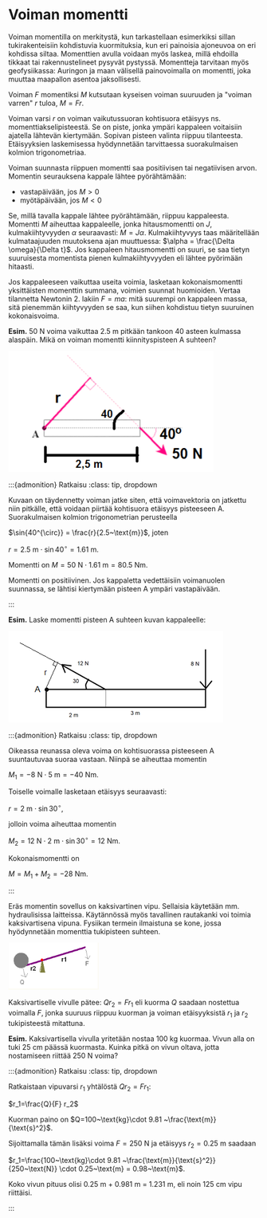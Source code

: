 # Voiman momentti

Voiman momentilla on merkitystä, kun tarkastellaan esimerkiksi sillan tukirakenteisiin kohdistuvia kuormituksia, kun eri painoisia ajoneuvoa on eri kohdissa siltaa. Momenttien avulla voidaan myös laskea, millä ehdoilla tikkaat tai rakennustelineet pysyvät pystyssä. Momentteja tarvitaan myös geofysiikassa: Auringon ja maan välisellä painovoimalla on momentti, joka muuttaa maapallon asentoa jaksollisesti.

Voiman $F$ momentiksi $M$ kutsutaan kyseisen voiman suuruuden ja "voiman varren" $r$ tuloa, $M=Fr$.

Voiman varsi $r$ on voiman vaikutussuoran kohtisuora etäisyys ns. momenttiakselipisteestä. Se on piste, jonka ympäri kappaleen voitaisiin ajatella lähtevän kiertymään. Sopivan pisteen valinta riippuu tilanteesta. Etäisyyksien laskemisessa hyödynnetään tarvittaessa suorakulmaisen kolmion trigonometriaa.

Voiman suunnasta riippuen momentti saa positiivisen tai negatiivisen arvon. Momentin seurauksena kappale lähtee pyörähtämään:
- vastapäivään, jos $M > 0$ 
- myötäpäivään, jos $M < 0$

Se, millä tavalla kappale lähtee pyörähtämään, riippuu kappaleesta. Momentti $M$ aiheuttaa kappaleelle, jonka hitausmomentti on $J$, kulmakiihtyvyyden $\alpha$ seuraavasti: $M=J\alpha$. Kulmakiihtyvyys taas määritellään kulmataajuuden muutoksena ajan muuttuessa: $\alpha = \frac{\Delta \omega}{\Delta t}$. Jos kappaleen hitausmomentti on suuri, se saa tietyn suuruisesta momentista pienen kulmakiihtyvyyden eli lähtee pyörimään hitaasti.

Jos kappaleeseen vaikuttaa useita voimia, lasketaan kokonaismomentti yksittäisten momenttin summana, voimien suunnat huomioiden. Vertaa tilannetta Newtonin 2. lakiin $F=ma$: mitä suurempi on kappaleen massa, sitä pienemmän kiihtyvyyden se saa, kun siihen kohdistuu tietyn suuruinen kokonaisvoima. 

**Esim.** 50 N voima vaikuttaa 2.5 m pitkään tankoon 40 asteen kulmassa alaspäin. Mikä on voiman momentti kiinnityspisteen A suhteen?
 
![Momentti, esim. 1](momentti1.png "Momentti, esim. 1")


:::{admonition} Ratkaisu
:class: tip, dropdown

Kuvaan on täydennetty voiman jatke siten, että voimavektoria on jatkettu niin pitkälle, että voidaan piirtää kohtisuora etäisyys pisteeseen A. Suorakulmaisen kolmion trigonometrian perusteella

$\sin{40^{\circ}} = \frac{r}{2.5~\text{m}}$, joten 

$r=2.5~\text{m}\cdot \sin{40^{\circ}} = 1.61~\text{m}$.

Momentti on $M=50~\text{N}\cdot 1.61~\text{m}=80.5~\text{Nm}$. 

Momentti on positiivinen. Jos kappaletta vedettäisiin voimanuolen suunnassa, se lähtisi kiertymään pisteen A ympäri vastapäivään.

:::

**Esim.** Laske momentti pisteen A suhteen kuvan kappaleelle:

![Momentti, esim. 2](momentti2.png "Momentti, esim. 2")

:::{admonition} Ratkaisu
:class: tip, dropdown

Oikeassa reunassa oleva voima on kohtisuorassa pisteeseen A suuntautuvaa suoraa vastaan. Niinpä se aiheuttaa momentin

$M_1=-8~\text{N}\cdot 5~\text{m} = -40~\text{Nm}$.

Toiselle voimalle lasketaan etäisyys seuraavasti:

$r=2~\text{m}\cdot\sin{30^{\circ}}$,

jolloin voima aiheuttaa momentin

$M_2=12~\text{N}\cdot 2~\text{m}\cdot\sin{30^{\circ}} = 12 ~\text{Nm}$.

Kokonaismomentti on

$M=M_1+M_2=-28~\text{Nm}$.

:::

Eräs momentin sovellus on kaksivartinen vipu. Sellaisia käytetään mm. hydraulisissa laitteissa. Käytännössä myös tavallinen rautakanki voi toimia kaksivartisena vipuna. Fysiikan termein ilmaistuna se kone, jossa hyödynnetään momenttia tukipisteen suhteen.

![Vipuvarsi](vipu.png "Kaksivartinen vipu")

Kaksivartiselle vivulle pätee: $Qr_2=Fr_1$ eli kuorma $Q$ saadaan nostettua voimalla $F$, jonka suuruus riippuu kuorman ja voiman etäisyyksistä $r_1$ ja $r_2$ tukipisteestä mitattuna.

**Esim.** Kaksivartisella vivulla yritetään nostaa 100 kg kuormaa. Vivun alla on tuki 25 cm päässä kuormasta. Kuinka pitkä on vivun oltava, jotta nostamiseen riittää 250 N voima?

:::{admonition} Ratkaisu
:class: tip, dropdown

Ratkaistaan vipuvarsi $r_1$ yhtälöstä $Qr_2=Fr_1$: 

$r_1=\frac{Q}{F} r_2$

Kuorman paino on $Q=100~\text{kg}\cdot 9.81 ~\frac{\text{m}}{\text{s}^2}$.

Sijoittamalla tämän lisäksi voima $F=250~\text{N}$ ja etäisyys $r_2=0.25~\text{m}$ saadaan

$r_1=\frac{100~\text{kg}\cdot 9.81 ~\frac{\text{m}}{\text{s}^2}}{250~\text{N}} \cdot 0.25~\text{m} = 0.98~\text{m}$.

Koko vivun pituus olisi 0.25 m + 0.981 m = 1.231 m, eli noin 125 cm vipu riittäisi.

:::
